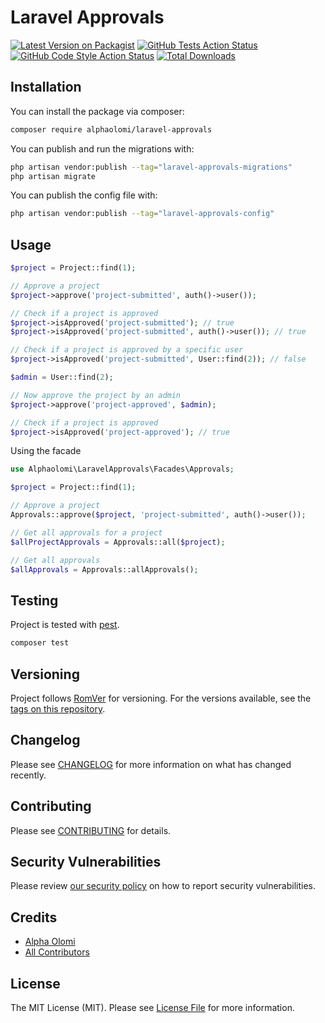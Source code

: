 # Laravel Approvals

[![Latest Version on Packagist](https://img.shields.io/packagist/v/alphaolomi/laravel-approvals.svg?style=flat-square)](https://packagist.org/packages/alphaolomi/laravel-approvals)
[![GitHub Tests Action Status](https://img.shields.io/github/actions/workflow/status/alphaolomi/laravel-approvals/run-tests.yml?branch=main&label=tests&style=flat-square)](https://github.com/alphaolomi/laravel-approvals/actions?query=workflow%3Arun-tests+branch%3Amain)
[![GitHub Code Style Action Status](https://img.shields.io/github/actions/workflow/status/alphaolomi/laravel-approvals/fix-php-code-style-issues.yml?branch=main&label=code%20style&style=flat-square)](https://github.com/alphaolomi/laravel-approvals/actions?query=workflow%3A"Fix+PHP+code+style+issues"+branch%3Amain)
[![Total Downloads](https://img.shields.io/packagist/dt/alphaolomi/laravel-approvals.svg?style=flat-square)](https://packagist.org/packages/alphaolomi/laravel-approvals)

## Installation

You can install the package via composer:

```bash
composer require alphaolomi/laravel-approvals
```

You can publish and run the migrations with:

```bash
php artisan vendor:publish --tag="laravel-approvals-migrations"
php artisan migrate
```

You can publish the config file with:

```bash
php artisan vendor:publish --tag="laravel-approvals-config"
```


## Usage

```php
$project = Project::find(1);

// Approve a project
$project->approve('project-submitted', auth()->user());

// Check if a project is approved
$project->isApproved('project-submitted'); // true
$project->isApproved('project-submitted', auth()->user()); // true

// Check if a project is approved by a specific user
$project->isApproved('project-submitted', User::find(2)); // false

$admin = User::find(2);

// Now approve the project by an admin
$project->approve('project-approved', $admin);

// Check if a project is approved
$project->isApproved('project-approved'); // true
```

Using the facade

```php
use Alphaolomi\LaravelApprovals\Facades\Approvals;

$project = Project::find(1);

// Approve a project
Approvals::approve($project, 'project-submitted', auth()->user());

// Get all approvals for a project
$allProjectApprovals = Approvals::all($project);

// Get all approvals 
$allApprovals = Approvals::allApprovals();
```

## Testing

Project is tested with [pest](https://pestphp.com/).

```bash
composer test
```

## Versioning

Project follows [RomVer](https://github.com/romversioning/romver) for versioning. For the versions available, see the [tags on this repository](../../tags).

## Changelog

Please see [CHANGELOG](CHANGELOG.md) for more information on what has changed recently.

## Contributing

Please see [CONTRIBUTING](CONTRIBUTING.md) for details.

## Security Vulnerabilities

Please review [our security policy](../../security/policy) on how to report security vulnerabilities.

## Credits

- [Alpha Olomi](https://github.com/alphaolomi)
- [All Contributors](../../contributors)

## License

The MIT License (MIT). Please see [License File](LICENSE.md) for more information.
